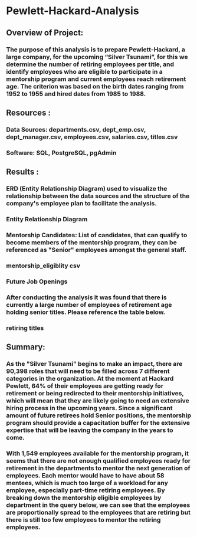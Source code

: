 # Pewlett-Hackard-Analysis
 ## Overview of Project:
   ### The purpose of this analysis is to prepare Pewlett-Hackard, a large company, for the upcoming “Silver Tsunami”, for this we determine the number of retiring employees per title, and identify employees who are eligible to participate in a mentorship program and current employees reach retirement age.  The criterion was based on the birth dates ranging from 1952 to 1955 and hired dates from 1985 to 1988.
 ##  Resources :
  ### Data Sources: departments.csv, dept_emp.csv, dept_manager.csv, employees.csv, salaries.csv, titles.csv
  ### Software: SQL, PostgreSQL, pgAdmin 
 ##  Results :
  ### ERD (Entity Relationship Diagram) used to visualize the relationship between the data sources and the structure of the company's employee plan to facilitate the analysis. 
  ### Entity Relationship Diagram 
 ### Mentorship Candidates: List of candidates, that can qualify to become members of the mentorship program, they can be referenced as "Senior" employees amongst the general staff.
 ### mentorship_eligiblity csv
 ### Future Job Openings
### After conducting the analysis it was found that there is currently a large number of employees of retirement age holding senior titles. Please reference the table below.
 ### retiring titles
 ## Summary:
 ### As the "Silver Tsunami" begins to make an impact, there are 90,398 roles that will need to be filled across 7 different categories in the organization.  At the moment at Hackard Pewlett, 64% of their employees are getting ready for retirement or being redirected to their mentorship initiatives, which will mean that they are likely going to need an extensive hiring process in the upcoming years. Since a significant amount of future retirees hold Senior positions, the mentorship program should provide a capacitation buffer for the extensive expertise that will be leaving the company in the years to come.
 ### With 1,549 employees available for the mentorship program, it seems that there are not enough qualified employees ready for retirement in the departments to mentor the next generation of employees. Each mentor would have to have about 58 mentees, which is much too large of a workload for any employee, especially part-time retiring employees. By breaking down the mentorship eligible employees by department in the query below, we can see that the employees are proportionally spread to the employees that are retiring but there is still too few employees to mentor the retiring employees.
